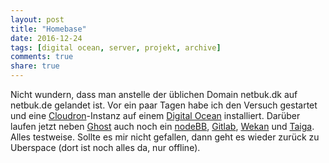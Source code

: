 ```yaml
---
layout: post
title: "Homebase"
date: 2016-12-24
tags: [digital ocean, server, projekt, archive]
comments: true
share: true
---
```


Nicht wundern, dass man anstelle der üblichen Domain netbuk.dk auf netbuk.de gelandet ist. 
Vor ein paar Tagen habe ich den Versuch gestartet und eine [Cloudron](http://cloudron.io)-Instanz auf einem [Digital Ocean](http://digitalocean.com) installiert. Darüber laufen jetzt neben [Ghost](http://ghost.org) auch noch ein [nodeBB](http://nodebb.org), [Gitlab](http://gitlab.com), [Wekan](http://wekan.io) und [Taiga](http://taiga.io). 
Alles testweise. Sollte es mir nicht gefallen, dann geht es wieder zurück zu Uberspace (dort ist noch alles da, nur offline).